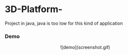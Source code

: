 # 3D-Platform-
Project in java, java is too low for this kind of application
### Demo
<p align="center">
![demo](screenshot.gif)
</p>
